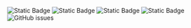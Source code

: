 ![Static Badge](https://img.shields.io/badge/blacklists-60-000000) ![Static Badge](https://img.shields.io/badge/blacklisted-2846861-cc0000) ![Static Badge](https://img.shields.io/badge/whitelisted-2245-00CC00) ![Static Badge](https://img.shields.io/badge/streaming_blacklist-28107-000000) ![GitHub issues](https://img.shields.io/github/issues/fabriziosalmi/blacklists)
